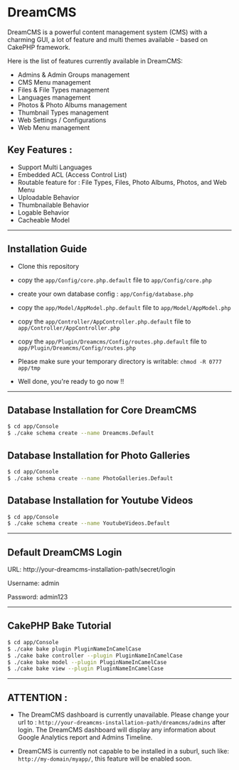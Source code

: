 DreamCMS
========

DreamCMS is a powerful content management system (CMS) with a charming GUI, a lot of feature and multi themes available - based on CakePHP framework.


Here is the list of features currently available in DreamCMS:

* Admins & Admin Groups management
* CMS Menu management
* Files & File Types management
* Languages management
* Photos & Photo Albums management
* Thumbnail Types management
* Web Settings / Configurations
* Web Menu management

Key Features :
--------------
* Support Multi Languages
* Embedded ACL (Access Control List)
* Routable feature for : File Types, Files, Photo Albums, Photos, and Web Menu
* Uploadable Behavior
* Thumbnailable Behavior
* Logable Behavior
* Cacheable Model

---------------------------------------


Installation Guide
------------------
* Clone this repository

* copy the `app/Config/core.php.default` file to `app/Config/core.php`

* create your own database config : `app/Config/database.php`

* copy the `app/Model/AppModel.php.default` file to `app/Model/AppModel.php`

* copy the `app/Controller/AppController.php.default` file to `app/Controller/AppController.php`

* copy the `app/Plugin/Dreamcms/Config/routes.php.default` file to `app/Plugin/Dreamcms/Config/routes.php`

* Please make sure your temporary directory is writable: `chmod -R 0777 app/tmp`

* Well done, you're ready to go now !!


---------------------------------------

Database Installation for Core DreamCMS
---------------------------------------
```sh
$ cd app/Console
$ ./cake schema create --name Dreamcms.Default
```

Database Installation for Photo Galleries
-----------------------------------------
```sh
$ cd app/Console
$ ./cake schema create --name PhotoGalleries.Default
```

Database Installation for Youtube Videos
----------------------------------------
```sh
$ cd app/Console
$ ./cake schema create --name YoutubeVideos.Default
```

---------------------------------------

Default DreamCMS Login
----------------------
URL: http://your-dreamcms-installation-path/secret/login

Username: admin

Password: admin123

---------------------------------------


CakePHP Bake Tutorial
---------------------
```sh
$ cd app/Console 
$ ./cake bake plugin PluginNameInCamelCase 
$ ./cake bake controller --plugin PluginNameInCamelCase 
$ ./cake bake model --plugin PluginNameInCamelCase 
$ ./cake bake view --plugin PluginNameInCamelCase 
```

---------------------------------------

ATTENTION :
-----------

* The DreamCMS dashboard is currently unavailable. Please change your url to : `http://your-dreamcms-installation-path/dreamcms/admins` after login. The DreamCMS dashboard will display any information about Google Analytics report and Admins Timeline.

* DreamCMS is currently not capable to be installed in a suburl, such like: `http://my-domain/myapp/`, this feature will be enabled soon.
